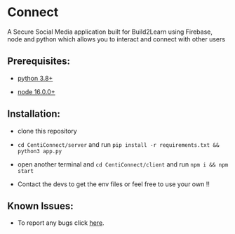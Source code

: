# Connect
A Secure Social Media application built for Build2Learn using Firebase, node and python which allows you to interact and connect with other users

## Prerequisites:

- [python 3.8+](https://www.python.org/downloads/)

- [node 16.0.0+](https://nodejs.org/en/download/current/)

## Installation:
    
- clone this repository

- `cd CentiConnect/server` and run `pip install -r requirements.txt && python3 app.py` 
       
- open another terminal and `cd CentiConnect/client` and run `npm i && npm start`

- Contact the devs to get the env files or feel free to use your own !!

## Known Issues:

- To report any bugs click [here](https://github.com/Centigrade2020/CentiConnect/issues).
